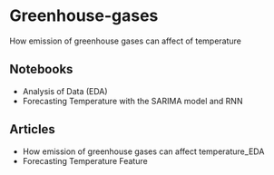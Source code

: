 # Greenhouse-gases
How emission of greenhouse gases can affect of temperature

## Notebooks
- Analysis of Data (EDA)
- Forecasting Temperature with the SARIMA model and RNN

## Articles
- How emission of greenhouse gases can affect temperature_EDA
- Forecasting Temperature Feature
